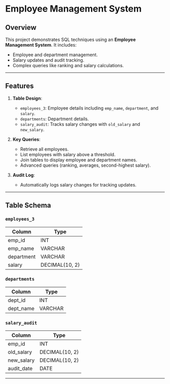 # Employee Management System

## Overview
This project demonstrates SQL techniques using an **Employee Management System**. It includes:
- Employee and department management.
- Salary updates and audit tracking.
- Complex queries like ranking and salary calculations.

---

## Features

1. **Table Design**:
   - `employees_3`: Employee details including `emp_name`, `department`, and `salary`.
   - `departments`: Department details.
   - `salary_audit`: Tracks salary changes with `old_salary` and `new_salary`.

2. **Key Queries**:
   - Retrieve all employees.
   - List employees with salary above a threshold.
   - Join tables to display employee and department names.
   - Advanced queries (ranking, averages, second-highest salary).

3. **Audit Log**:
   - Automatically logs salary changes for tracking updates.

---

## Table Schema

### `employees_3`
| Column    | Type       |
|-----------|------------|
| emp_id    | INT        |
| emp_name  | VARCHAR    |
| department| VARCHAR    |
| salary    | DECIMAL(10, 2) |

### `departments`
| Column    | Type       |
|-----------|------------|
| dept_id   | INT        |
| dept_name | VARCHAR    |

### `salary_audit`
| Column      | Type       |
|-------------|------------|
| emp_id      | INT        |
| old_salary  | DECIMAL(10, 2) |
| new_salary  | DECIMAL(10, 2) |
| audit_date  | DATE       |

---






